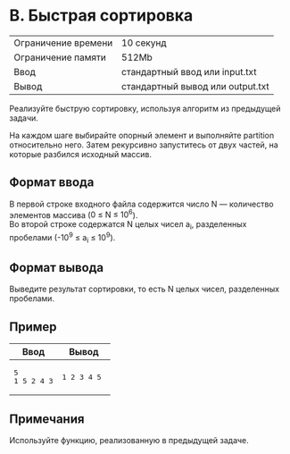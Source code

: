    <div class="header">
      <h1 class="title">B. Быстрая сортировка</h1>
      <table>
         <tbody><tr class="time-limit">
            <td class="property-title">Ограничение времени</td>
            <td>10&nbsp;секунд</td>
         </tr>
         <tr class="memory-limit">
            <td class="property-title">Ограничение памяти</td>
            <td>512Mb</td>
         </tr>
         <tr class="input-file">
            <td class="property-title">Ввод</td>
            <td colspan="1">стандартный ввод или input.txt</td>
         </tr>
         <tr class="output-file">
            <td class="property-title">Вывод</td>
            <td colspan="1">стандартный вывод или output.txt</td>
         </tr>
      </tbody></table>
   </div>
   <div class="legend"><span style="">
         <p>Реализуйте быструю сортировку, используя алгоритм из предыдущей задачи.</p></span><p>На каждом шаге выбирайте опорный элемент и выполняйте partition относительно него. Затем рекурсивно запуститесь от двух частей,
         на которые разбился исходный массив.
      </p>
   </div>
   <h2>Формат ввода</h2>
   <div class="input-specification"><span style="">
         <p>В первой строке входного файла содержится число <span class="tex-math-text">N</span> — количество элементов массива (<span class="tex-math-text">0 ≤ N ≤ 10<sup>6</sup></span>).<br> Во второй строке содержатся <span class="tex-math-text">N</span> целых чисел <span class="tex-math-text">a<sub>i</sub></span>, разделенных пробелами (<span class="tex-math-text">-10<sup>9</sup> ≤ a<sub>i</sub> ≤ 10<sup>9</sup></span>). 
         </p></span></div>
   <h2>Формат вывода</h2>
   <div class="output-specification"><span style="">
         <p>Выведите результат сортировки, то есть <span class="tex-math-text">N</span> целых чисел, разделенных пробелами. 
         </p></span></div>
   <h2>Пример</h2>
   <table class="sample-tests">
      <thead>
         <tr>
            <th>Ввод</th>
            <th>Вывод</th>
         </tr>
      </thead>
      <tbody>
         <tr>
            <td><pre>5
1 5 2 4 3
</pre></td>
            <td><pre>1 2 3 4 5 
</pre></td>
         </tr>
      </tbody>
   </table>
   <h2>Примечания</h2>
   <div class="notes"><span style="">
         <p>Используйте функцию, реализованную в предыдущей задаче. </p></span></div>